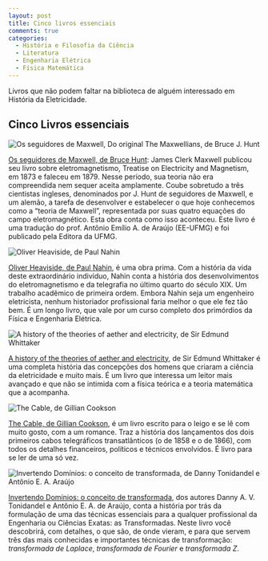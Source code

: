 ```yaml
---
layout: post
title: Cinco livros essenciais
comments: true
categories:
  - História e Filosofia da Ciência
  - Literatura
  - Engenharia Elétrica
  - Física Matemática
---
```

Livros que não podem faltar na biblioteca de alguém interessado em História da Eletricidade.

## Cinco Livros essenciais

![Os seguidores de Maxwell, Do original The Maxwellians, de Bruce J. Hunt](https://otelegrafo.com/images/os_seguidores_de_maxwell_site_0.jpg)

[Os seguidores de Maxwell, de Bruce Hunt](https://www.livrariadafisica.com.br/detalhe_produto.aspx?id=145450&titulo=Os+Seguidores+de+Maxwell): James Clerk Maxwell publicou seu livro sobre eletromagnetismo, Treatise on Electricity and Magnetism, em 1873 e faleceu em 1879. Nesse período, sua teoria não era compreendida nem sequer aceita amplamente. Coube sobretudo a três cientistas ingleses, denominados por J. Hunt de seguidores de Maxwell, e um alemão, a tarefa de desenvolver e estabelecer o que hoje conhecemos como a “teoria de Maxwell”, representada por suas quatro equações do campo eletromagnético. Esta obra conta como isso aconteceu. Este livro é uma tradução do prof. Antônio Emílio A. de Araújo (EE-UFMG) e foi publicado pela Editora da UFMG.

![Oliver Heaviside, de Paul Nahin](https://otelegrafo.com/images/heaviside-nahin.jpg)

[Oliver Heaviside, de Paul Nahin](https://www.amazon.com/Oliver-Heaviside-Electrical-Genius-Victorian/dp/0801869099/ref=sr_1_1?crid=2MEVV8PF37DCT&keywords=oliver+heaviside+nahin&qid=1577155737&s=books&sprefix=oliver+heaviside+nahin%2Cstripbooks-intl-ship%2C304&sr=1-1), é uma obra prima. Com a história da vida deste extraordinário indivíduo, Nahin conta a história dos desenvolvimentos do eletromagnetismo e da telegrafia no último quarto do século XIX. Um trabalho acadêmico de primeira ordem. Embora Nahin seja um engenheiro eletricista, nenhum historiador profissional faria melhor o que ele fez tão bem. É um longo livro, que vale por um curso completo dos primórdios da Física e Engenharia Elétrica.

![A history of the theories of aether and electricity, de Sir Edmund Whittaker](https://otelegrafo.com/images/whittaker.jpg)

[A history of the theories of aether and electricity](https://www.amazon.com/history-theories-aether-electricity-nineteenth-ebook/dp/B009Y9J518/ref=sr_1_2?keywords=A+history+of+the+theories+of+aether+and+electricity&qid=1577155633&s=books&sr=1-2), de Sir Edmund Whittaker é uma completa história das concepções dos homens que criaram a ciência da eletricidade e muito mais. É um livro que interessa um leitor mais avançado e que não se intimida com a física teórica e a teoria matemática que a acompanha.

![The Cable, de Gillian Cookson](https://otelegrafo.com/images/the-cable.jpg)

[The Cable, de Gillian Cookson](https://www.amazon.com/Cable-Wire-that-Changed-World/dp/0752439030/ref=sr_1_1?keywords=the+cable+cookson&qid=1577155573&s=books&sr=1-1), é um livro escrito para o leigo e se lê com muito gosto, com a um romance. Traz a história dos lançamentos dos dois primeiros cabos telegráficos transatlânticos (o de 1858 e o de 1866), com todos os detalhes financeiros, políticos e técnicos envolvidos. É livro para se ler de uma só vez.

![Invertendo Domínios: o conceito de transformada, de Danny Tonidandel e Antônio E. A. Araújo](https://otelegrafo.com/images/invertendo-dominios.jpg)

[Invertendo Domínios: o conceito de transformada](https://www.lcm.com.br/site/livros/detalhesLivro/f/invertendo-dominios---o-conceito-de-transformada.html), dos autores Danny A. V. Tonidandel e Antônio E. A. de Araújo, conta a história por trás da formulação de uma das técnicas essenciais para a qualquer profissional da Engenharia ou Ciências Exatas: as Transformadas. Neste livro você descobrirá, com detalhes, o que são, de onde vieram, e para que servem três das mais conhecidas e importantes técnicas de transformação: _transformada de Laplace_, _transformada de Fourier_ e _transformada Z_.
